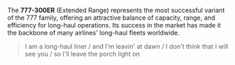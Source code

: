 The **777-300ER** (Extended Range) represents the most successful variant of the 777 family, offering an attractive balance of capacity, range, and efficiency for long-haul operations. Its success in the market has made it the backbone of many airlines' long-haul fleets worldwide.

> I am a long-haul liner / and I'm leavin' at dawn / I don't think that I will see you / so I'll leave the porch light on